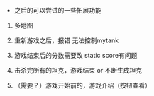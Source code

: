 
- 之后的可以尝试的一些拓展功能

1. 多地图

1. 重新游戏之后，报错  无法控制mytank
2. 游戏结束后的分数需要改    static score有问题 
4. 击杀完所有的坦克，游戏结束   or 不断生成坦克
5. （需要？）游戏开始前的，游戏介绍（按钮查看）